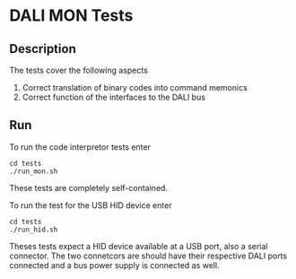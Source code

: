 # DALI MON Tests

## Description

The tests cover the following aspects
1. Correct translation of binary codes into command memonics
2. Correct function of the interfaces to the DALI bus

## Run 

To run the code interpretor tests enter
```
cd tests
./run_mon.sh
```
These tests are completely self-contained.

To run the test for the USB HID device enter
```
cd tests
./run_hid.sh
```
Theses tests expect a HID device available at a USB port, also a serial connector. The two connetcors are should have their respective DALI ports connected and a bus power supply is connected as well.
